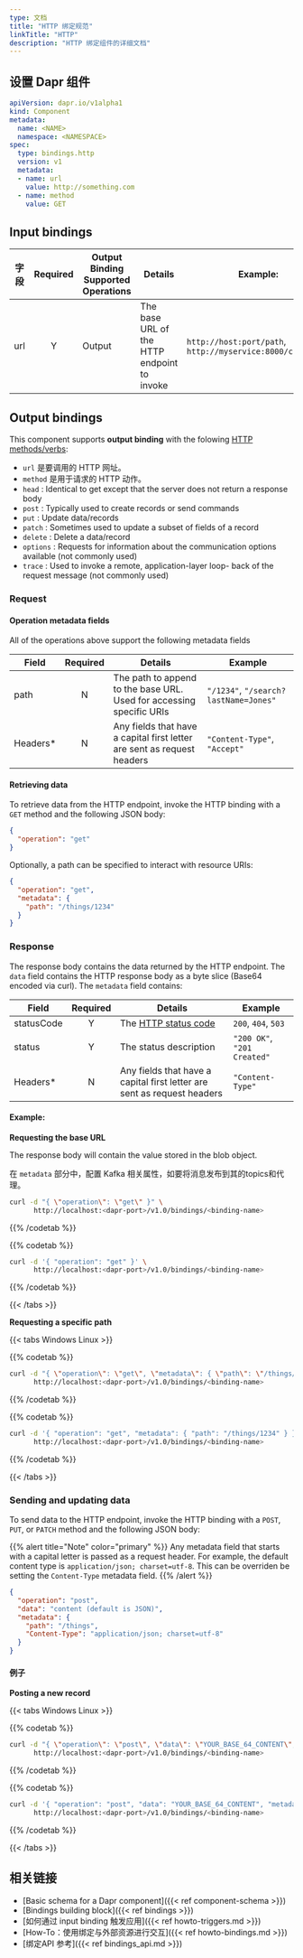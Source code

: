 ```yaml
---
type: 文档
title: "HTTP 绑定规范"
linkTitle: "HTTP"
description: "HTTP 绑定组件的详细文档"
---
```


## 设置 Dapr 组件

```yaml
apiVersion: dapr.io/v1alpha1
kind: Component
metadata:
  name: <NAME>
  namespace: <NAMESPACE>
spec:
  type: bindings.http
  version: v1
  metadata:
  - name: url
    value: http://something.com
  - name: method
    value: GET
```

## Input bindings

| 字段  | Required | Output Binding Supported Operations | Details                                     | Example:                                                   |
| --- |:--------:| ----------------------------------- | ------------------------------------------- | ---------------------------------------------------------- |
| url |    Y     | Output                              | The base URL of the HTTP endpoint to invoke | `http://host:port/path`, `http://myservice:8000/customers` |

## Output bindings

This component supports **output binding** with the folowing [HTTP methods/verbs](https://www.w3.org/Protocols/rfc2616/rfc2616-sec9.html):

- `url` 是要调用的 HTTP 网址。
- `method` 是用于请求的 HTTP 动作。
- `head` : Identical to get except that the server does not return a response body
- `post` : Typically used to create records or send commands
- `put` : Update data/records
- `patch` : Sometimes used to update a subset of fields of a record
- `delete` : Delete a data/record
- `options` : Requests for information about the communication options available (not commonly used)
- `trace` : Used to invoke a remote, application-layer loop- back of the request message (not commonly used)

### Request

#### Operation metadata fields

All of the operations above support the following metadata fields

| Field    | Required | Details                                                                 | Example                               |
| -------- |:--------:| ----------------------------------------------------------------------- | ------------------------------------- |
| path     |    N     | The path to append to the base URL. Used for accessing specific URIs    | `"/1234"`, `"/search?lastName=Jones"` |
| Headers* |    N     | Any fields that have a capital first letter are sent as request headers | `"Content-Type"`, `"Accept"`          |

#### Retrieving data

To retrieve data from the HTTP endpoint, invoke the HTTP binding with a `GET` method and the following JSON body:

```json
{
  "operation": "get"
}
```

Optionally, a path can be specified to interact with resource URIs:

```json
{
  "operation": "get",
  "metadata": {
    "path": "/things/1234"
  }
}
```

### Response

The response body contains the data returned by the HTTP endpoint.  The `data` field contains the HTTP response body as a byte slice (Base64 encoded via curl). The `metadata` field contains:

| Field      | Required | Details                                                                         | Example                     |
| ---------- |:--------:| ------------------------------------------------------------------------------- | --------------------------- |
| statusCode |    Y     | The [HTTP status code](https://www.w3.org/Protocols/rfc2616/rfc2616-sec10.html) | `200`, `404`, `503`         |
| status     |    Y     | The status description                                                          | `"200 OK"`, `"201 Created"` |
| Headers*   |    N     | Any fields that have a capital first letter are sent as request headers         | `"Content-Type"`            |

#### Example:

**Requesting the base URL**

The response body will contain the value stored in the blob object.

在 `metadata` 部分中，配置 Kafka 相关属性，如要将消息发布到其的topics和代理。
```bash
curl -d "{ \"operation\": \"get\" }" \
      http://localhost:<dapr-port>/v1.0/bindings/<binding-name>
```
{{% /codetab %}}

{{% codetab %}}
```bash
curl -d '{ "operation": "get" }' \
      http://localhost:<dapr-port>/v1.0/bindings/<binding-name>
```
{{% /codetab %}}

{{< /tabs >}}

**Requesting a specific path**

{{< tabs Windows Linux >}}

{{% codetab %}}
```bash
curl -d "{ \"operation\": \"get\", \"metadata\": { \"path\": \"/things/1234\" } }" \
      http://localhost:<dapr-port>/v1.0/bindings/<binding-name>
```
{{% /codetab %}}

{{% codetab %}}
```bash
curl -d '{ "operation": "get", "metadata": { "path": "/things/1234" } }' \
      http://localhost:<dapr-port>/v1.0/bindings/<binding-name>
```
{{% /codetab %}}

{{< /tabs >}}

### Sending and updating data

To send data to the HTTP endpoint, invoke the HTTP binding with a `POST`, `PUT`, or `PATCH` method and the following JSON body:

{{% alert title="Note" color="primary" %}}
Any metadata field that starts with a capital letter is passed as a request header. For example, the default content type is `application/json; charset=utf-8`. This can be overriden be setting the `Content-Type` metadata field.
{{% /alert %}}

```json
{
  "operation": "post",
  "data": "content (default is JSON)",
  "metadata": {
    "path": "/things",
    "Content-Type": "application/json; charset=utf-8"
  }
}
```

#### 例子

**Posting a new record**

{{< tabs Windows Linux >}}

{{% codetab %}}
```bash
curl -d "{ \"operation\": \"post\", \"data\": \"YOUR_BASE_64_CONTENT\", \"metadata\": { \"path\": \"/things\" } }" \
      http://localhost:<dapr-port>/v1.0/bindings/<binding-name>
```
{{% /codetab %}}

{{% codetab %}}
```bash
curl -d '{ "operation": "post", "data": "YOUR_BASE_64_CONTENT", "metadata": { "path": "/things" } }' \
      http://localhost:<dapr-port>/v1.0/bindings/<binding-name>
```
{{% /codetab %}}

{{< /tabs >}}

## 相关链接

- [Basic schema for a Dapr component]({{< ref component-schema >}})
- [Bindings building block]({{< ref bindings >}})
- [如何通过 input binding 触发应用]({{< ref howto-triggers.md >}})
- [How-To：使用绑定与外部资源进行交互]({{< ref howto-bindings.md >}})
- [绑定API 参考]({{< ref bindings_api.md >}})
